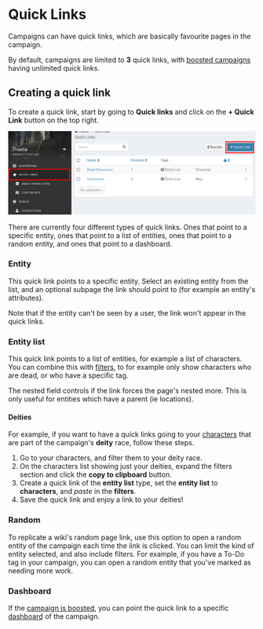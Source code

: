 # Quick Links

Campaigns can have quick links, which are basically favourite pages in the campaign.

By default, campaigns are limited to **3** quick links, with [boosted campaigns](https://kanka.io/en-US/boosters) having unlimited quick links.

## Creating a quick link

To create a quick link, start by going to **Quick links** and click on the **+ Quick Link** button on the top right.

![Creating a new quick link](img/quick-links.png)

There are currently four different types of quick links. Ones that point to a specific entity, ones that point to a list of entities, ones that point to a random entity, and ones that point to a dashboard.

### Entity

This quick link points to a specific entity. Select an existing entity from the list, and an optional subpage the link should point to (for example an entity's attributes).

Note that if the entity can't be seen by a user, the link won't appear in the quick links.

### Entity list

This quick link points to a list of entities, for example a list of characters. You can combine this with [filters](advanced/filters), to for example only show characters who are dead, or who have a specific tag.

The nested field controls if the link forces the page's nested more. This is only useful for entities which have a parent (ie locations).

#### Deities

For example, if you want to have a quick links going to your [characters](entities/characters) that are part of the campaign's **deity** race, follow these steps.

1. Go to your characters, and filter them to your deity race.
2. On the characters list showing just your deities, expand the filters section and click the **copy to clipboard** button.
3. Create a quick link of the **entity list** type, set the **entity list** to **characters**, and _paste_ in the **filters**.
4. Save the quick link and enjoy a link to your deities!

### Random

To replicate a wiki's random page link, use this option to open a random entity of the campaign each time the link is clicked. You can limit the kind of entity selected, and also include filters. For example, if you have a To-Do tag in your campaign, you can open a random entity that you've marked as needing more work.

### Dashboard

If the [campaign is boosted](https://kanka.io/en-US/boosters), you can point the quick link to a specific [dashboard](guides/campaigns) of the campaign.
